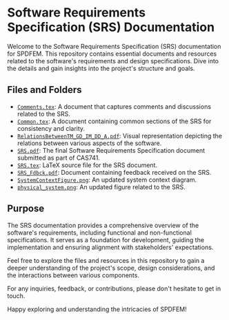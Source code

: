 # Software Requirements Specification (SRS) Documentation

Welcome to the Software Requirements Specification (SRS) documentation for SPDFEM. This repository contains essential documents and resources related to the software's requirements and design specifications. Dive into the details and gain insights into the project's structure and goals.

## Files and Folders

- [`Comments.tex`](./Comments.tex): A document that captures comments and discussions related to the SRS.
- [`Common.tex`](./Common.tex): A document containing common sections of the SRS for consistency and clarity.
- [`RelationsBetweenTM_GD_IM_DD_A.pdf`](./RelationsBetweenTM_GD_IM_DD_A.pdf): Visual representation depicting the relations between various aspects of the software.
- [`SRS.pdf`](./SRS.pdf): The final Software Requirements Specification document submitted as part of CAS741.
- [`SRS.tex`](./SRS.tex): LaTeX source file for the SRS document.
- [`SRS_Fdbck.pdf`](./SRS_Fdbck.pdf): Document containing feedback received on the SRS.
- [`SystemContextFigure.png`](./SystemContextFigure.png): An updated system context diagram.
- [`physical_system.png`](./physical_system.png): An updated figure related to the SRS.

## Purpose

The SRS documentation provides a comprehensive overview of the software's requirements, including functional and non-functional specifications. It serves as a foundation for development, guiding the implementation and ensuring alignment with stakeholders' expectations.

Feel free to explore the files and resources in this repository to gain a deeper understanding of the project's scope, design considerations, and the interactions between various components.

For any inquiries, feedback, or contributions, please don't hesitate to get in touch.

Happy exploring and understanding the intricacies of SPDFEM!
